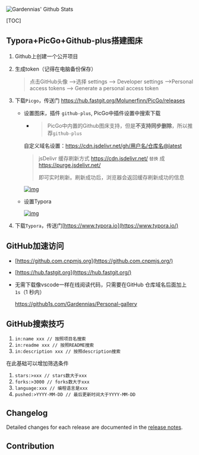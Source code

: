 ![Gardennias' Github Stats](https://github-readme-stats.vercel.app/api?username=Gardennias&show_icons=true&title_color=fff&icon_color=79ff97&text_color=9f9f9f&bg_color=151515&hide=[%22contribs%22])

[TOC]

## Typora+PicGo+Github-plus搭建图床

1. Github上创建一个公开项目

2. 生成token（记得在电脑备份保存）

   > 点击GitHub头像 —>选择 settings —> Developer settings —>Personal access tokens —> Generate a personal access token

3. 下载`Picgo`，传送门 https://hub.fastgit.org/Molunerfinn/PicGo/releases

   - 设置图床，插件 `github-plus`, PicGo中插件设置中搜索下载

     - > PicGo中内置的Github图床支持，但是**不支持同步删除**，所以推荐`github-plus`

     自定义域名设置：https://cdn.jsdelivr.net/gh/用户名/仓库名@latest

     > jsDelivr 缓存刷新方式 https://cdn.jsdelivr.net/ `替换` 成 https://purge.jsdelivr.net/ 
     >
     > 即可实时刷新。刷新成功后，浏览器会返回缓存刷新成功的信息

     [![img](https://cdn.jsdelivr.net/gh/Gardennias/Personal-gallery@latest/images/202108231735360.png)](https://cdn.jsdelivr.net/gh/Gardennias/Personal-gallery@main/images/202108231735360.png)

   - 设置Typora

     [![img](https://cdn.jsdelivr.net/gh/Gardennias/Personal-gallery@main/images/202108231743173.png)](https://cdn.jsdelivr.net/gh/Gardennias/Personal-gallery@main/images/202108231743173.png)

4. 下载`Typora`，传送门[https://www.typora.io](https://www.typora.io/)

## GitHub加速访问

- [https://github.com.cnpmjs.org](https://github.com.cnpmjs.org/)

- [https://hub.fastgit.org](https://hub.fastgit.org/)

- 无需下载像vscode一样在线阅读代码，只需要在GitHub 仓库域名后面加上 `1s`（1 秒内）

  https://github1s.com/Gardennias/Personal-gallery

## GitHub搜索技巧

1. `in:name xxx // 按照项目名搜索`
2. `in:readme xxx // 按照README搜索`
3. `in:description xxx // 按照description搜索`

在此基础可以增加筛选条件

1. `stars:>xxx // stars数大于xxx`
2. `forks:>3000 // forks数大于xxx`
3. `language:xxx // 编程语言是xxx`
4. `pushed:>YYYY-MM-DD // 最后更新时间大于YYYY-MM-DD`



## Changelog

Detailed changes for each release are documented in the [release notes](https://hub.fastgit.org/Gardennias/Personal-gallery/releases).

## Contribution

